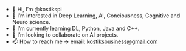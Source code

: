 - 👋 Hi, I’m @kostikspi
- 👀 I’m interested in Deep Learning, AI, Conciousness, Cognitive and Neuro science.
- 🌱 I’m currently learning DL, Python, Java and C++.
- 💞️ I’m looking to collaborate on AI projects.
- 📫 How to reach me -> email: kostiksbusiness@gmail.com

<!---
kostikspi/kostikspi is a ✨ special ✨ repository because its `README.md` (this file) appears on your GitHub profile.
You can click the Preview link to take a look at your changes.
--->
